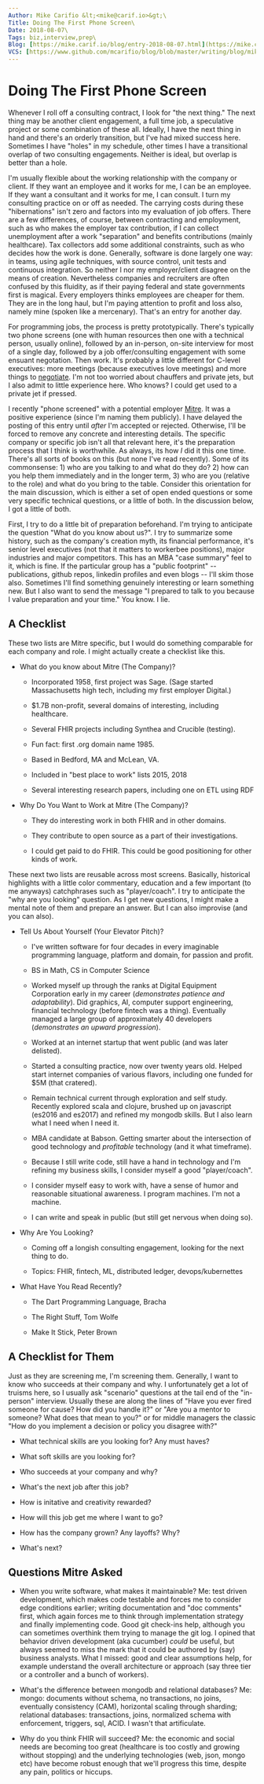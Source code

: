 ```yaml
---
Author: Mike Carifio &lt;<mike@carif.io>&gt;\
Title: Doing The First Phone Screen\
Date: 2018-08-07\
Tags: biz,interview,prep\
Blog: [https://mike.carif.io/blog/entry-2018-08-07.html](https://mike.carif.io/blog/doing-the-first-phone-screen.html)\
VCS: [https://www.github.com/mcarifio/blog/blob/master/writing/blog/mike.carif.io/src/doing-the-first-phone-screen.md](https://www.github.com/mcarifio/blog/blob/master/src/doing-the-first-phone-screen.md)
---
```


# Doing The First Phone Screen

Whenever I roll off a consulting contract, I look for "the next thing." The next thing may be another client engagement, a full time job, a speculative project or some combination of these all.
Ideally, I have the next thing in hand and there's an orderly transition, but I've had mixed success here. Sometimes I have "holes" in my schedule, other times I have a transitional overlap of two consulting engagements.
Neither is ideal, but overlap is better than a hole.

I'm usually flexible about the working relationship with the company or client. If they want an employee and it works for me, I can be an employee. If they want a consultant and it works for me, I can consult. I turn my consulting
practice on or off as needed. The carrying costs during these "hibernations" isn't zero and factors into my evaluation of job offers.
There are a few differences, of course, between contracting and employment, such as who makes the employer tax contribution, if I can collect unemployment after a work "separation" and benefits contributions (mainly healthcare). 
Tax collectors add some additional constraints, such as who decides how the work is done. Generally, software is done largely one way: in teams, using agile techniques, with source control, unit tests and continuous integration.
So neither I nor my employer/client disagree on the means of creation. Nevertheless companies and recruiters are often confused by this fluidity, as if their paying federal and state governments first is magical. 
Every employers thinks employees are cheaper for them. They are in the long haul, but I'm paying attention to profit and loss also, namely mine (spoken like a mercenary). That's an entry for another day.

For programming jobs, the process is pretty prototypically. There's typically two phone screens (one with human resources then one with a technical person, usually online), followed by an in-person, on-site interview for most of a single day, 
followed by a job offer/consulting engagement with some ensuant negotation. Then work. It's probably a little different for C-level executives: more meetings (because executives love meetings) and more things to [negotiate](https://money.cnn.com/2002/09/06/news/companies/welch_ge/). I'm not too worried about chauffers and private jets, but I also admit to little experience here. Who knows? I could get used to a private jet if pressed.

I recently "phone screened" with a potential employer [Mitre](https://www.mitre.org/). It was a positive experience (since I'm naming them publicly). I have delayed the posting of this entry until _after_ I'm accepted or rejected. Otherwise,
I'll be forced to remove any concrete and interesting details. The specific company or specific job isn't all that relevant here, it's the preparation process that I think is worthwhile. As always, its how _I_ did it this one time. There's
all sorts of books on this (but none I've read recently). Some of its commonsense: 1) who are you talking to and what do they do? 2) how can you help them immediately and in the longer term, 
3) who are you (relative to the role) and what do you bring to the table. Consider this orientation for the main discussion, which is either a set of open ended questions or some very specific technical questions, or a little of both.
In the discussion below, I got a little of both.

First, I try to do a little bit of preparation beforehand. I'm trying to anticipate the question "What do you know about us?". I try to summarize some history, such as the company's creation myth, its financial performance,
it's senior level executives (not that it matters to workerbee positions), major industries and major competitors. 
This has an MBA "case summary" feel to it, which is fine. If the particular group has a "public footprint" -- publications, github repos, linkedin profiles and
even blogs -- I'll skim those also. Sometimes I'll find something genuinely interesting or learn something new. But I also want to send the message "I prepared to talk to you because I value preparation and your time." You know. I lie.


## A Checklist

These two lists are Mitre specific, but I would do something comparable for each company and role. I might actually create a checklist like this.

* What do you know about Mitre (The Company)?

  - Incorporated 1958¸ first project was Sage. (Sage started Massachusetts high tech, including my first employer Digital.)
  
  - $1.7B non-profit, several domains of interesting, including healthcare.
  
  - Several FHIR projects including Synthea and Crucible (testing).
  
  - Fun fact: first .org domain name 1985.
  
  - Based in Bedford, MA and McLean, VA.
  
  - Included in "best place to work" lists 2015, 2018
  
  - Several interesting research papers, including one on ETL using RDF
  
  
* Why Do You Want to Work at Mitre (The Company)?

  - They do interesting work in both FHIR and in other domains.
  
  - They contribute to open source as a part of their investigations.
  
  - I could get paid to do FHIR. This could be good positioning for other kinds of work.
  
  
These next two lists are reusable across most screens. Basically, historical highlights with a little color commentary, education and a few
important (to me anyways) catchphrases such as "player/coach". I try to anticipate the "why are you looking" question. As I get new questions,
I might make a mental note of them and prepare an answer. But I can also improvise (and you can also).


* Tell Us About Yourself (Your Elevator Pitch)?

  - I've written software for four decades in every imaginable programming language, platform and domain, for passion and profit.
  
  - BS in Math, CS in Computer Science
  
  - Worked myself up through the ranks at Digital Equipment Corporation early in my career (_demonstrates patience and adaptability_).
    Did graphics, AI, computer support engineering, financial technology (before fintech was a thing). Eventually managed a large
    group of approximately 40 developers (_demonstrates an upward progression_).
    
  - Worked at an internet startup that went public (and was later delisted).
  
  - Started a consulting practice, now over twenty years old. Helped start internet companies of various flavors, including one funded for $5M (that cratered).
  
  - Remain technical current through exploration and self study. Recently explored scala and clojure, brushed up on javascript (es2016 and es2017) and refined my mongodb skills.
    But I also learn what I need when I need it.
  
  - MBA candidate at Babson. Getting smarter about the intersection of good technology and _profitable_ technology (and it what timeframe).
  
  - Because I still write code, still have a hand in technology and I'm refining my business skills, I consider myself a good "player/coach".
  
  - I consider myself easy to work with, have a sense of humor and reasonable situational awareness. I program machines. I'm not a machine.
  
  - I can write and speak in public (but still get nervous when doing so).
  
* Why Are You Looking?

  - Coming off a longish consulting engagement, looking for the next thing to do.
  
  - Topics: FHIR, fintech, ML, distributed ledger, devops/kubernettes


* What Have You Read Recently?

  - The Dart Programming Language, Bracha
  
  - The Right Stuff, Tom Wolfe
  
  - Make It Stick, Peter Brown
  
  
## A Checklist for Them

Just as they are screening me, I'm screening them. Generally, I want to know who succeeds at their company and why. I unfortunately get a lot of truisms here, so I usually ask "scenario" questions at the tail
end of the "in-person" interview. Usually these are along the lines of "Have you ever fired someone for cause? How did you handle it?" or "Are you a mentor to someone? What does that mean to you?" or for middle managers
the classic "How do you implement a decision or policy you disagree with?"

* What technical skills are you looking for? Any must haves?

* What soft skills are you looking for?

* Who succeeds at your company and why?

* What's the next job after this job?

* How is initative and creativity rewarded?

* How will this job get me where I want to go?

* How has the company grown? Any layoffs? Why?

* What's next?



## Questions Mitre Asked

* When you write software, what makes it maintainable? Me: test driven development, which makes code testable and forces me to consider edge conditions earlier; writing documentation and "doc comments" first, which again forces me to think
  through implementation strategy and finally implementing code. Good git check-ins help, although you can sometimes overthink them trying to manage the git log. I opined that behavior driven development (aka cucumber) _could_ be useful, but
  always seemed to miss the mark that it could be authored by (say) business analysts. What I missed: good and clear assumptions help, for example understand the overall architecture or approach (say three tier or a controller and a bunch of workers).
  
* What's the difference between mongodb and relational databases? Me: mongo: documents without schema, no transactions, no joins, eventually consistency (CAM), 
  horizontal scaling through sharding; relational databases: transactions, joins, normalized schema with enforcement, triggers, sql, ACID. I wasn't that artificulate.
  
* Why do you think FHIR will succeed? Me: the economic and social needs are becoming too great (healthcare is too costly and growing without stopping) 
  and the underlying technologies (web, json, mongo etc) have become robust enough that we'll progress this time,
  despite any pain, politics or hiccups.
  
